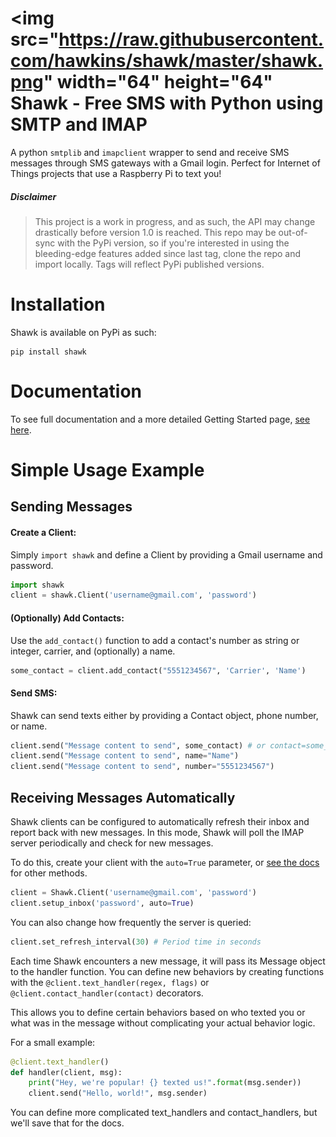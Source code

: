 # <img src="https://raw.githubusercontent.com/hawkins/shawk/master/shawk.png" width="64" height="64"</img> Shawk - Free SMS with Python using SMTP and IMAP

A python `smtplib` and `imapclient` wrapper to send and receive SMS messages through SMS gateways with a Gmail login.
Perfect for Internet of Things projects that use a Raspberry Pi to text you!


##### Disclaimer

> This project is a work in progress, and as such, the API may change drastically before version 1.0 is reached. This repo may be out-of-sync with the PyPi version, so if you're interested in using the bleeding-edge features added since last tag, clone the repo and import locally. Tags will reflect PyPi published versions.


# Installation

Shawk is available on PyPi as such:

```
pip install shawk
```

# Documentation

To see full documentation and a more detailed Getting Started page, [see here](https://shawk.readthedocs.io/en/latest/Getting%20Started.html).


# Simple Usage Example

## Sending Messages

#### Create a Client:

Simply `import shawk` and define a Client by providing a Gmail username and password.

```Python
import shawk
client = shawk.Client('username@gmail.com', 'password')
```


#### (Optionally) Add Contacts:

Use the `add_contact()` function to add a contact's number as string or integer, carrier, and (optionally) a name.

```Python
some_contact = client.add_contact("5551234567", 'Carrier', 'Name')
```


#### Send SMS:

Shawk can send texts either by providing a Contact object, phone number, or name.

```Python
client.send("Message content to send", some_contact) # or contact=some_contact
client.send("Message content to send", name="Name")
client.send("Message content to send", number="5551234567")
```


## Receiving Messages Automatically

Shawk clients can be configured to automatically refresh their inbox and report back with new messages.
In this mode, Shawk will poll the IMAP server periodically and check for new messages.

To do this, create your client with the `auto=True` parameter, or [see the docs](https://shawk.readthedocs.io/en/latest/Client.html#shawk.Client.Client.setup_inbox) for other methods.

```Python
client = Shawk.Client('username@gmail.com', 'password')
client.setup_inbox('password', auto=True)
```

You can also change how frequently the server is queried:

```Python
client.set_refresh_interval(30) # Period time in seconds
```

Each time Shawk encounters a new message, it will pass its Message object to the handler function.
You can define new behaviors by creating functions with the `@client.text_handler(regex, flags)` or `@client.contact_handler(contact)` decorators.

This allows you to define certain behaviors based on who texted you or what was in the message without complicating your actual behavior logic.

For a small example:

```Python
@client.text_handler()
def handler(client, msg):
    print("Hey, we're popular! {} texted us!".format(msg.sender))
    client.send("Hello, world!", msg.sender)
```

You can define more complicated text_handlers and contact_handlers, but we'll save that for the docs.
